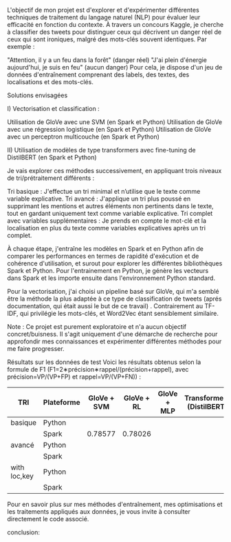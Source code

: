 L'objectif de mon projet est d'explorer et d'expérimenter différentes techniques de traitement du langage naturel (NLP) pour évaluer leur efficacité en fonction du contexte. À travers un concours Kaggle, je cherche à classifier des tweets pour distinguer ceux qui décrivent un danger réel de ceux qui sont ironiques, malgré des mots-clés souvent identiques. Par exemple :

"Attention, il y a un feu dans la forêt" (danger réel)
"J'ai plein d'énergie aujourd'hui, je suis en feu" (aucun danger)
Pour cela, je dispose d'un jeu de données d'entraînement comprenant des labels, des textes, des localisations et des mots-clés.

Solutions envisagées

I) Vectorisation et classification :

Utilisation de GloVe avec une SVM (en Spark et Python)
Utilisation de GloVe avec une régression logistique (en Spark et Python)
Utilisation de GloVe avec un perceptron multicouche (en Spark et Python)

II) Utilisation de modèles de type transformers avec fine-tuning de DistilBERT (en Spark et Python)

Je vais explorer ces méthodes successivement, en appliquant trois niveaux de tri/prétraitement différents :

Tri basique : J'effectue un tri minimal et n’utilise que le texte comme variable explicative.
Tri avancé : J'applique un tri plus poussé en supprimant les mentions et autres éléments non pertinents dans le texte, tout en gardant uniquement text comme variable explicative.
Tri complet avec variables supplémentaires : Je prends en compte le mot-clé et la localisation en plus du texte comme variables explicatives après un tri complet.

À chaque étape, j'entraîne les modèles en Spark et en Python afin de comparer les performances en termes de rapidité d'exécution et de cohérence d'utilisation, et surout pour explorer les différentes bibliothèques Spark et Python. Pour l'entrainement en Python, je génère les vecteurs dans Spark et les importe ensuite dans l'environnement Python standard.

Pour la vectorisation, j'ai choisi un pipeline basé sur GloVe, qui m'a semblé être la méthode la plus adaptée à ce type de classification de tweets (aprés documentation, qui était aussi le but de ce travail) . Contrairement au TF-IDF, qui privilégie les mots-clés, et  Word2Vec étant sensiblement similaire.

Note : Ce projet est purement exploratoire et n'a aucun objectif concret/buisness. Il s'agit uniquement d'une démarche de recherche pour approfondir mes connaissances et expérimenter différentes méthodes pour me faire progresser.

Résultats sur les données de test
Voici les résultats obtenus selon la formule de F1 (F1=2∗précision∗rappel/(précision+rappel), avec précision=VP/(VP+FP) et rappel=VP/(VP+FN)) :


| TRI          | Plateforme | GloVe + SVM | GloVe + RL | GloVe + MLP | Transformers (DistilBERT) |
|--------------|------------|-------------|------------|-------------|----------------------------|
| basique      | Python     |             |            |             |                            |
|              | Spark      |   0.78577   |  0.78026   |             |                            |
| avancé       | Python     |             |            |             |                            |
|              | Spark      |             |            |             |                            |
|with loc,key  | Python     |             |            |             |                            |
|              | Spark      |             |            |             |                            |

Pour en savoir plus sur mes méthodes d'entraînement, mes optimisations et les traitements appliqués aux données, je vous invite à consulter directement le code associé.


conclusion: 
